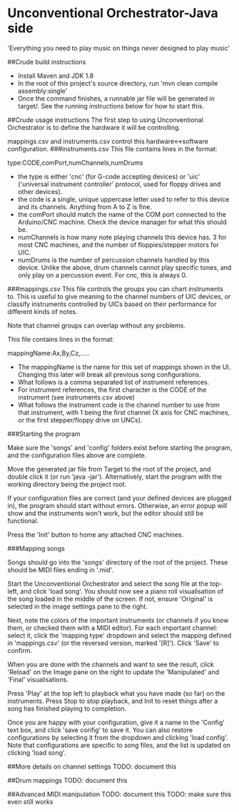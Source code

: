 # Unconventional Orchestrator-Java side
'Everything you need to play music on things never designed to play music'

##Crude build instructions
- Install Maven and JDK 1.8
- In the root of this project's source directory, run 'mvn clean compile assembly:single'
- Once the command finishes, a runnable jar file will be generated in target/. See the running instructions below for how to start this.

##Crude usage instructions
The first step to using Unconventional Orchestrator is to define the hardware it will be controlling.

mappings.csv and instruments.csv control this hardware<->software configuration.
###instruments.csv
This file contains lines in the format:

type:CODE,comPort,numChannels,numDrums

- the type is either 'cnc' (for G-code accepting devices) or 'uic' ('universal instrument controller' protocol, used for floppy drives and other devices).
- the code is a single, unique uppercase letter used to refer to this device and its channels. Anything from A to Z is fine.
- the comPort should match the name of the COM port connected to the Arduino/CNC machine. Check the device manager for what this should be.
- numChannels is how many note playing channels this device has. 3 for most CNC machines, and the number of floppies/stepper motors for UIC.
- numDrums is the number of percussion channels handled by this device. Unlike the above, drum channels cannot play specific tones, and only play on a percussion event. For cnc, this is always 0.

###mappings.csv 
This file controls the groups you can chart instruments to. This is useful to give meaning to the channel numbers of UIC devices, or classify instruments controlled by UICs based on their performance for different kinds of notes.

Note that channel groups can overlap without any problems.

This file contains lines in the format:

mappingName:Ax,By,Cz,.....

- The mappingName is the name for this set of mappings shown in the UI. Changing this later will break all previous song configurations.
- What follows is a comma separated list of instrument references.
- For instrument references, the first character is the CODE of the instrument (see instruments.csv above)
- What follows the instrument code is the channel number to use from that instrument, with 1 being the first channel (X axis for CNC machines, or the first stepper/floppy drive on UNCs).

###Starting the program

Make sure the 'songs' and 'config' folders exist before starting the program, and the configuration files above are complete.
 
Move the generated jar file from Target to the root of the project, and double click it (or run 'java -jar'). Alternatively, start the program with the working directory being the project root.

If your configuration files are correct (and your defined devices are plugged in), the program should start without errors. Otherwise, an error popup will show and the instruments won't work, but the editor should still be functional.

Press the 'Init' button to home any attached CNC machines.

###Mapping songs



Songs should go into the 'songs' directory of the root of the project. These should be MIDI files ending in '.mid'.

Start the Unconventional Orchestrator and select the song file at the top-left, and click 'load song'. You should now see a piano roll visualisation of the song loaded in the middle of the screen. If not, ensure 'Original' is selected in the image settings pane to the right.

Next, note the colors of the important instruments (or channels if you know them, or checked them with a MIDI editor). For each important channel: select it, click the 'mapping type' dropdown and select the mapping defined in 'mappings.csv' (or the reversed version, marked '[R]'). Click 'Save' to confirm.

When you are done with the channels and want to see the result, click 'Reload' on the Image pane on the right to update the 'Manipulated' and 'Final' visualisations.

Press 'Play' at the top left to playback what you have made (so far) on the instruments. Press Stop to stop playback, and Init to reset things after a song has finished playing to completion.

Once you are happy with your configuration, give it a name in the 'Config' text box, and click 'save config' to save it. You can also restore configurations by selecting it from the dropdown and clicking 'load config'. Note that configurations are specific to song files, and the list is updated on clicking 'load song'.


##More details on channel settings
TODO: document this

##Drum mappings
TODO: document this

##Advanced MIDI manipulation
TODO: document this
TODO: make sure this even still works